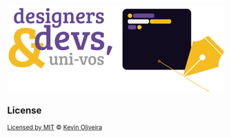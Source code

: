 <p align="center">
  <img src="/assets/img/logo.png" alt="Designers &amp; developers">
</p>

## License

[Licensed by MIT](/LICENSE) &copy; [Kevin Oliveira](https://github.com/kvnol)
